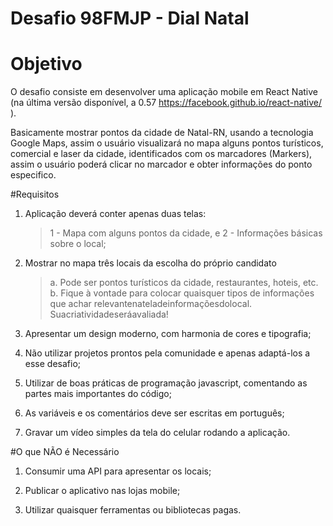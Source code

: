 # Desafio 98FMJP - Dial Natal

# Objetivo
O desafio consiste em desenvolver uma aplicação mobile em React Native (na última versão disponível, a 0.57 ​https://facebook.github.io/react-native/​).

Basicamente mostrar pontos da cidade de Natal-RN, usando a tecnologia Google Maps, assim o usuário visualizará no mapa alguns pontos turísticos, comercial e laser da cidade, identificados com os marcadores (Markers), assim o 
usuário poderá clicar no marcador e obter informações do ponto especifico.

#Requisitos
1. Aplicação deverá conter apenas duas telas: 
   > 1 - Mapa com alguns pontos da cidade, e 
   > 2 - Informações básicas sobre o local;

2. Mostrar no mapa ​três locais​ da escolha do próprio candidato
   > a. Pode ser pontos turísticos da cidade, restaurantes, hoteis, etc.
   > b. Fique à vontade para colocar quaisquer tipos de informações que achar relevantenatelade​informaçõesdolocal.​ Suacriatividadeseráavaliada!

3. Apresentar um design moderno, com harmonia de cores e tipografia;

4. Não utilizar projetos prontos pela comunidade e apenas adaptá-los a esse desafio;
 
5. Utilizar de boas práticas de programação javascript, comentando as partes mais importantes do código;
6. As variáveis e os comentários deve ser escritas em português;

7. Gravar um vídeo simples da tela do celular rodando a aplicação.

#O que NÃO é Necessário
1. Consumir uma API para apresentar os locais;

2. Publicar o aplicativo nas lojas mobile;

3. Utilizar quaisquer ferramentas ou bibliotecas pagas.
